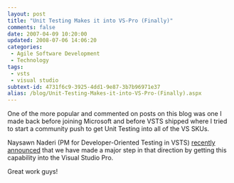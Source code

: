 ```yaml
---
layout: post
title: "Unit Testing Makes it into VS-Pro (Finally)"
comments: false
date: 2007-04-09 10:20:00
updated: 2008-07-06 14:06:20
categories:
 - Agile Software Development
 - Technology
tags:
 - vsts
 - visual studio
subtext-id: 4731f6c9-3925-4dd1-9e87-3b7b96971e37
alias: /blog/Unit-Testing-Makes-it-into-VS-Pro-(Finally).aspx
---
```



One of the more popular and commented on posts on this blog was one I made back before joining Microsoft and before VSTS shipped where I tried to start a community push to get Unit Testing into all of the VS SKUs. 

Naysawn Naderi (PM for Developer-Oriented Testing in VSTS) [recently announced](http://blogs.msdn.com/nnaderi/archive/2007/03/27/unit-testing-trickling-into-pro.aspx) that we have made a major step in that direction by getting this capability into the Visual Studio Pro. 

Great work guys! 
